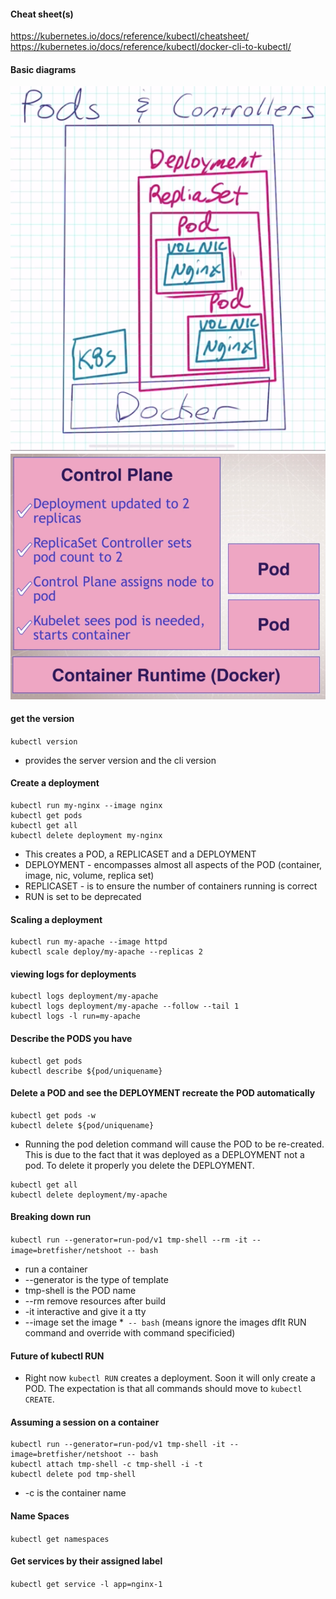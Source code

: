 #### Cheat sheet(s) ####
https://kubernetes.io/docs/reference/kubectl/cheatsheet/
https://kubernetes.io/docs/reference/kubectl/docker-cli-to-kubectl/

#### Basic diagrams
![diagram](./diagrams/image-deployments.png)
![diagram](./diagrams/image-replica-sets.png)

#### get the version ####
```kubectl version```
* provides the server version and the cli version  

#### Create a deployment
```
kubectl run my-nginx --image nginx
kubectl get pods
kubectl get all
kubectl delete deployment my-nginx
```

* This creates a POD, a REPLICASET and a DEPLOYMENT
* DEPLOYMENT - encompasses almost all aspects of the POD (container, image, nic, volume, replica set)
* REPLICASET - is to ensure the number of containers running is correct  
* RUN is set to be deprecated

#### Scaling a deployment
```
kubectl run my-apache --image httpd
kubectl scale deploy/my-apache --replicas 2
```

#### viewing logs for deployments
```
kubectl logs deployment/my-apache
kubectl logs deployment/my-apache --follow --tail 1
kubectl logs -l run=my-apache
```

#### Describe the PODS you have
```
kubectl get pods
kubectl describe ${pod/uniquename}
```

#### Delete a POD and see the DEPLOYMENT recreate the POD automatically
```
kubectl get pods -w
kubectl delete ${pod/uniquename}
```  
* Running the pod deletion command will cause the POD to be re-created. This is due to the fact that it was deployed as a DEPLOYMENT not a pod. To delete it properly you delete the DEPLOYMENT.  

```
kubectl get all
kubectl delete deployment/my-apache
```

#### Breaking down run
```kubectl run --generator=run-pod/v1 tmp-shell --rm -it --image=bretfisher/netshoot -- bash```  
  
* run a container
* --generator is the type of template
* tmp-shell is the POD name
* --rm remove resources after build
* -it interactive and give it a tty
* --image set the image
*`` -- bash`` (means ignore the images dflt RUN command and override with command specificied)

#### Future of kubectl RUN  
* Right now ```kubectl RUN``` creates a deployment. Soon it will only create a POD. The expectation is that all commands should move to ```kubectl CREATE```.

#### Assuming a session on a container
```
kubectl run --generator=run-pod/v1 tmp-shell -it --image=bretfisher/netshoot -- bash
kubectl attach tmp-shell -c tmp-shell -i -t
kubectl delete pod tmp-shell
```
* -c is the container name

#### Name Spaces
```kubectl get namespaces```

#### Get services by their assigned label
```kubectl get service -l app=nginx-1```